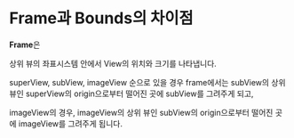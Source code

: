 Frame과 Bounds의 차이점
=============

**Frame**은    

상위 뷰의 좌표시스템 안에서 View의 위치와 크기를 나타냅니다.      
 
superView, subView, imageView 순으로 있을 경우 frame에서는 subView의 상위 뷰인 superView의 origin으로부터 떨어진 곳에 subView를 그려주게 되고,      

imageView의 경우, imageView의 상위 뷰인 subView의 origin으로부터 떨어진 곳에 imageView를 그려주게 됩니다.    






















